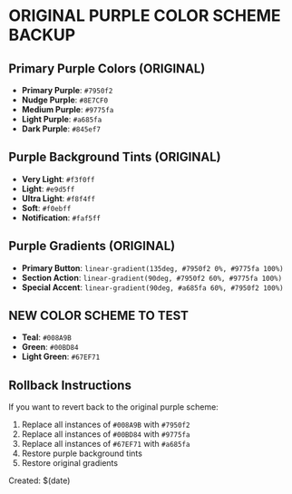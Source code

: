 # ORIGINAL PURPLE COLOR SCHEME BACKUP

## Primary Purple Colors (ORIGINAL)
- **Primary Purple**: `#7950f2`
- **Nudge Purple**: `#8E7CF0` 
- **Medium Purple**: `#9775fa`
- **Light Purple**: `#a685fa`
- **Dark Purple**: `#845ef7`

## Purple Background Tints (ORIGINAL)
- **Very Light**: `#f3f0ff`
- **Light**: `#e9d5ff`
- **Ultra Light**: `#f8f4ff`
- **Soft**: `#f0ebff`
- **Notification**: `#faf5ff`

## Purple Gradients (ORIGINAL)
- **Primary Button**: `linear-gradient(135deg, #7950f2 0%, #9775fa 100%)`
- **Section Action**: `linear-gradient(90deg, #7950f2 60%, #9775fa 100%)`
- **Special Accent**: `linear-gradient(90deg, #a685fa 60%, #7950f2 100%)`

## NEW COLOR SCHEME TO TEST
- **Teal**: `#008A9B`
- **Green**: `#00BD84`
- **Light Green**: `#67EF71`

## Rollback Instructions
If you want to revert back to the original purple scheme:
1. Replace all instances of `#008A9B` with `#7950f2`
2. Replace all instances of `#00BD84` with `#9775fa`
3. Replace all instances of `#67EF71` with `#a685fa`
4. Restore purple background tints
5. Restore original gradients

Created: $(date) 